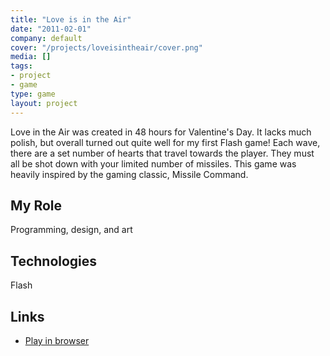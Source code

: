 ```yaml
---
title: "Love is in the Air"
date: "2011-02-01"
company: default
cover: "/projects/loveisintheair/cover.png"
media: []
tags:
- project
- game
type: game
layout: project
---
```


Love in the Air was created in 48 hours for Valentine's Day. It lacks much polish, but overall turned out quite well for my first Flash game! Each wave, there are a set number of hearts that travel towards the player. They must all be shot down with your limited number of missiles. This game was heavily inspired by the gaming classic, Missile Command.

## My Role
Programming, design, and art

## Technologies
Flash

## Links
* [Play in browser](/projects/loveisintheair/play.html)